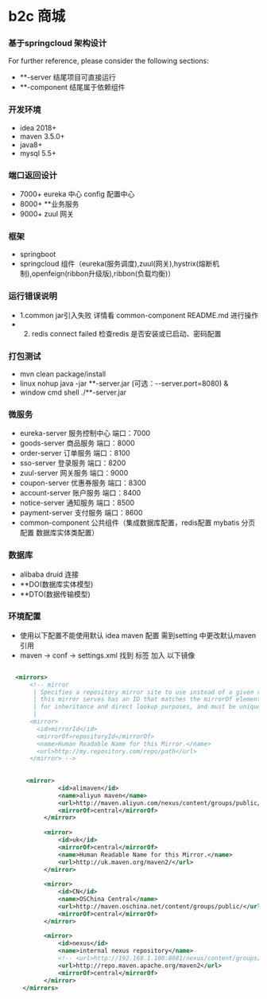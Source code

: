 # b2c 商城

### 基于springcloud 架构设计 
For further reference, please consider the following sections:

* **-server 结尾项目可直接运行
* **-component 结尾属于依赖组件

### 开发环境
* idea 2018+
* maven 3.5.0+
* java8+
* mysql 5.5+

### 端口返回设计
* 7000+  eureka 中心 config 配置中心
* 8000+ **业务服务
* 9000+ zuul 网关

### 框架
* springboot
* springcloud 组件（eureka(服务调度),zuul(网关),hystrix(熔断机制),openfeign(ribbon升级版),ribbon(负载均衡)）

### 运行错误说明
* 1.common jar引入失败 详情看 common-component README.md 进行操作
* 2. redis connect failed  检查redis 是否安装或已启动、密码配置

### 打包测试
* mvn clean package/install
* linux  nohup java -jar **-server.jar (可选：--server.port=8080) & 
* window cmd shell ./**-server.jar

### 微服务
* eureka-server    服务控制中心      端口：7000
* goods-server     商品服务          端口：8000
* order-server     订单服务          端口：8100
* sso-server       登录服务          端口：8200
* zuul-server      网关服务          端口：9000
* coupon-server    优惠券服务        端口：8300
* account-server   账户服务          端口：8400
* notice-server    通知服务          端口：8500
* payment-server   支付服务          端口：8600
* common-component 公共组件（集成数据库配置，redis配置 mybatis 分页配置 数据库实体类配置）

### 数据库
* alibaba druid 连接
* **DO(数据库实体模型)
* **DTO(数据传输模型) 

### 环境配置
* 使用以下配置不能使用默认 idea maven 配置 需到setting 中更改默认maven 引用
* maven -> conf -> settings.xml 找到 <mirrors> 标签 加入 以下镜像
```xml

  <mirrors>
      <!-- mirror
       | Specifies a repository mirror site to use instead of a given repository. The repository that
       | this mirror serves has an ID that matches the mirrorOf element of this mirror. IDs are used
       | for inheritance and direct lookup purposes, and must be unique across the set of mirrors.
       |
      <mirror>
        <id>mirrorId</id>
        <mirrorOf>repositoryId</mirrorOf>
        <name>Human Readable Name for this Mirror.</name>
        <url>http://my.repository.com/repo/path</url>
      </mirror> -->
  
  	
  	 <mirror>
              <id>alimaven</id>
              <name>aliyun maven</name>
              <url>http://maven.aliyun.com/nexus/content/groups/public/</url>
              <mirrorOf>central</mirrorOf>
          </mirror>
  
          <mirror>
              <id>uk</id>
              <mirrorOf>central</mirrorOf>
              <name>Human Readable Name for this Mirror.</name>
              <url>http://uk.maven.org/maven2/</url>
          </mirror>
  
          <mirror>
              <id>CN</id>
              <name>OSChina Central</name>
              <url>http://maven.oschina.net/content/groups/public/</url>
              <mirrorOf>central</mirrorOf>
          </mirror>
  
          <mirror>
              <id>nexus</id>
              <name>internal nexus repository</name>
              <!-- <url>http://192.168.1.100:8081/nexus/content/groups/public/</url>-->
              <url>http://repo.maven.apache.org/maven2</url>
              <mirrorOf>central</mirrorOf>
          </mirror>
    </mirrors>
```



